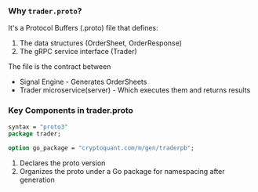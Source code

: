 ### Why `trader.proto`?

It's a Protocol Buffers (.proto) file that defines:

1. The data structures (OrderSheet, OrderResponse)
2. The gRPC service interface (Trader)

The file is the contract between
* Signal Engine - Generates OrderSheets
* Trader microservice(server) - Which executes them and returns results


### Key Components in trader.proto

```proto
syntax = "proto3"
package trader;

option go_package = "cryptoquant.com/m/gen/traderpb";
```

1. Declares the proto version
2. Organizes the proto under a Go package for namespacing after generation

